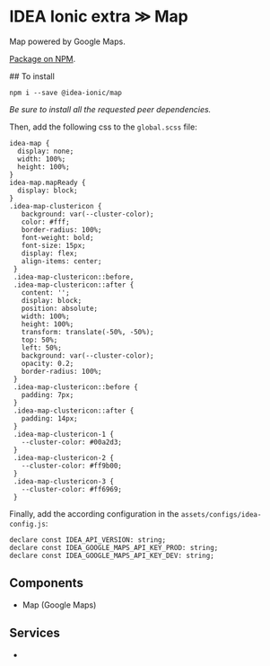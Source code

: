 # IDEA Ionic extra ≫ Map

Map powered by Google Maps.

[Package on NPM](https://www.npmjs.com/package/@idea-ionic/map).

## To install

```
npm i --save @idea-ionic/map
```

_Be sure to install all the requested peer dependencies._

Then, add the following css to the `global.scss` file:

```
idea-map {
  display: none;
  width: 100%;
  height: 100%;
}
idea-map.mapReady {
  display: block;
}
.idea-map-clustericon {
   background: var(--cluster-color);
   color: #fff;
   border-radius: 100%;
   font-weight: bold;
   font-size: 15px;
   display: flex;
   align-items: center;
 }
 .idea-map-clustericon::before,
 .idea-map-clustericon::after {
   content: '';
   display: block;
   position: absolute;
   width: 100%;
   height: 100%;
   transform: translate(-50%, -50%);
   top: 50%;
   left: 50%;
   background: var(--cluster-color);
   opacity: 0.2;
   border-radius: 100%;
 }
 .idea-map-clustericon::before {
   padding: 7px;
 }
 .idea-map-clustericon::after {
   padding: 14px;
 }
 .idea-map-clustericon-1 {
   --cluster-color: #00a2d3;
 }
 .idea-map-clustericon-2 {
   --cluster-color: #ff9b00;
 }
 .idea-map-clustericon-3 {
   --cluster-color: #ff6969;
 }
```

Finally, add the according configuration in the `assets/configs/idea-config.js`:

```
declare const IDEA_API_VERSION: string;
declare const IDEA_GOOGLE_MAPS_API_KEY_PROD: string;
declare const IDEA_GOOGLE_MAPS_API_KEY_DEV: string;
```

## Components

- Map (Google Maps)

## Services

-
